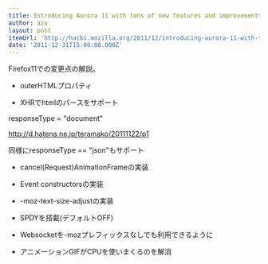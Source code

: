 ```yaml
---
title: Introducing Aurora 11 with tons of new features and improvements ✩ Mozilla Hacks – the Web developer blog
author: azu
layout: post
itemUrl: 'http://hacks.mozilla.org/2011/12/introducing-aurora-11-with-tons-of-new-features-and-improvements/'
date: '2011-12-31T15:00:00.000Z'
---
```

Firefox11での変更点の解説。

- outerHTMLプロパティ

- XHRでhtmlのパースをサポート

responseType = "document"

http://d.hatena.ne.jp/teramako/20111122/p1

同様にresponseType == "json"もサポート

- cancel(Request)AnimationFrameの実装

- Event constructorsの実装

- -moz-text-size-adjustの実装

- SPDYを搭載(デフォルトOFF)

- Websocketを-mozプレフィックスなしでも利用できるように

- アニメーションGIFがCPUを使いまくるのを解消

